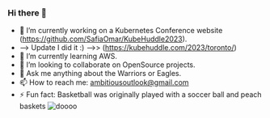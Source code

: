 ### Hi there 👋

- 🔭 I’m currently working on a Kubernetes Conference website (https://github.com/SafiaOmar/KubeHuddle2023).
- --> Update I did it :) -->> (https://kubehuddle.com/2023/toronto/)
- 🌱 I’m currently learning AWS.
- 👯 I’m looking to collaborate on OpenSource projects.
- 💬 Ask me anything about the Warriors or Eagles.
- 📫 How to reach me: ambitiousoutlook@gmail.com
- ⚡ Fun fact: Basketball was originally played with a soccer ball and peach baskets
  ![doooo](https://user-images.githubusercontent.com/90978408/159572781-541af0f9-08c6-46f5-b3ad-a7f5f6e801eb.jpeg)
